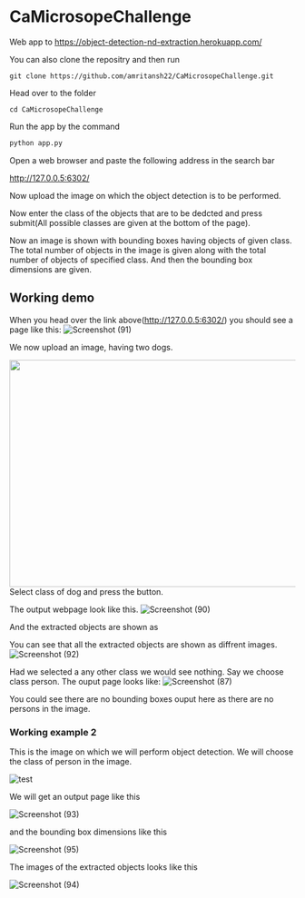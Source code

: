 # CaMicrosopeChallenge

Web app to https://object-detection-nd-extraction.herokuapp.com/


You can also clone the repositry and then run

```
git clone https://github.com/amritansh22/CaMicrosopeChallenge.git
```
Head over to the folder
```
cd CaMicrosopeChallenge
```
Run the app by the command
``` python
python app.py
```
Open a web browser and paste the following address in the search bar  

http://127.0.0.5:6302/

Now upload the image on which the object detection is to be performed.

Now enter the class of the objects that are to be dedcted and press submit(All possible classes are given at the bottom of the page).

Now an image is shown with bounding boxes having objects of given class.
The total number of objects in the image is given along with the total number of objects of specified class.
And then the bounding box dimensions are given.


## Working demo
When you head over the link above(http://127.0.0.5:6302/) you should see a page like this:
![Screenshot (91)](https://user-images.githubusercontent.com/29978031/76889456-9fec9600-68ab-11ea-8935-60eabfc6bea6.png)

We now upload an image, having two dogs.

<img src = "https://user-images.githubusercontent.com/29978031/76889680-070a4a80-68ac-11ea-97c3-d7fe855acb91.jpg" width = "640px" height="400px">
Select class of dog and press the button.

The output webpage look like this.
![Screenshot (90)](https://user-images.githubusercontent.com/29978031/76889845-56507b00-68ac-11ea-82de-4882f9ea8d4f.png)

And the extracted objects are shown as

You can see that all the extracted objects are shown as diffrent images.
![Screenshot (92)](https://user-images.githubusercontent.com/29978031/76990027-4e0c4480-696d-11ea-940c-e1c79188159e.png)


Had we selected a any other class we would see nothing.
Say we choose class person.
The ouput page looks like:
![Screenshot (87)](https://user-images.githubusercontent.com/29978031/76890048-a596ab80-68ac-11ea-943f-372b13b13165.png)

You could see there are no bounding boxes ouput here as there are no persons in the image.



### Working example 2

This is the image on which we will perform object detection. We will choose the class of person in the image.

![test](https://user-images.githubusercontent.com/29978031/76990431-f3bfb380-696d-11ea-8ae8-86da10c4ad6c.jpg)

We will get an output page like this 

![Screenshot (93)](https://user-images.githubusercontent.com/29978031/76990678-5ca72b80-696e-11ea-8b93-2d5b3410251d.png)

and the bounding box dimensions like this

![Screenshot (95)](https://user-images.githubusercontent.com/29978031/76990776-87917f80-696e-11ea-8287-ecb558a7a1ae.png)

The images of the extracted objects looks like this

![Screenshot (94)](https://user-images.githubusercontent.com/29978031/76990898-b3ad0080-696e-11ea-904d-df2e83a513f4.png)


